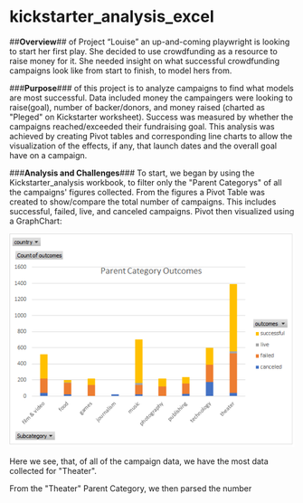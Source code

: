 # kickstarter_analysis_excel
##**Overview**## of Project	“Louise” an up-and-coming playwright is looking to start her first play. She decided to use crowdfunding as a resource to raise money for it. She needed insight on what successful crowdfunding campaigns look like from start to finish, to model hers from.



###**Purpose**### of this project is to analyze campaigns to find what models are most successful. Data included money the campaingers were looking to raise(goal), number of backer/donors, and money raised (charted as "Pleged" on Kickstarter worksheet). Success was measured by whether the campaigns reached/exceeded their fundraising goal. This analysis was achieved by creating Pivot tables and corresponding line charts to allow the visualization of the effects, if any, that launch dates and the overall goal have on a campaign. 


###**Analysis and Challenges**###
To start, we began by using the Kickstarter_analysis workbook, to filter only the "Parent Categorys" of all the campaigns' figures collected. From the figures a Pivot Table was created to show/compare the total number of campaigns. This includes successful, failed, live, and canceled campaigns. Pivot then visualized using a GraphChart:

![Parent_Outcomes](https://github.com/NShan9297/kickstarter_analysis/blob/main/Resources/Parent%20Outcomes.png)


Here we see, that, of all of the campaign data, we have the most data collected for "Theater". 


From the "Theater" Parent Category, we then parsed the number 
